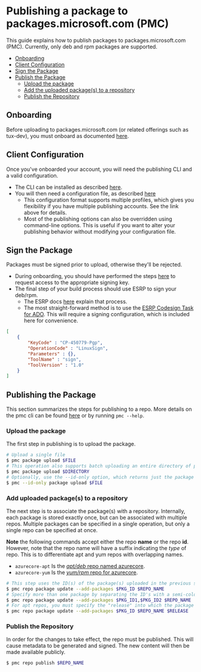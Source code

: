 # Publishing a package to packages.microsoft.com (PMC)
This guide explains how to publish packages to packages.microsoft.com (PMC). Currently, only deb and rpm packages are supported.

- [Onboarding](#onboarding)
- [Client Configuration](#client-configuration)
- [Sign the Package](#sign-the-package)
- [Publish the Package](#publishing-the-package)
    - [Upload the package](#upload-the-package)
    - [Add the uploaded package(s) to a repository](#add-uploaded-packages-to-a-repository)
    - [Publish the Repository](#publish-the-repository)

## Onboarding
Before uploading to packages.microsoft.com (or related offerings such as tux-dev), you must onboard as documented [here](https://eng.ms/docs/cloud-ai-platform/azure-core/azure-management-and-platforms/control-plane-bburns/pmc-package-ingestion/pmc-onboardingreference/onboard).

## Client Configuration
Once you've onboarded your account, you will need the publishing CLI and a valid configuration.
- The CLI can be installed as described [here](https://eng.ms/docs/cloud-ai-platform/azure-core/azure-management-and-platforms/control-plane-bburns/pmc-package-ingestion/pmc-onboardingreference/pmctool#installing-the-pmc-client).
- You will then need a configuration file, as described [here](https://eng.ms/docs/cloud-ai-platform/azure-core/azure-management-and-platforms/control-plane-bburns/pmc-package-ingestion/pmc-onboardingreference/pmctool#configuration-file)
    - This configuration format supports multiple profiles, which gives you flexibility if you have multiple publishing accounts. See the link above for details.
    - Most of the publishing options can also be overridden using command-line options. This is useful if you want to alter your publishing behavior without modifying your configuration file.

## Sign the Package
Packages must be signed prior to upload, otherwise they'll be rejected.
- During onboarding, you should have performed the steps [here](https://eng.ms/docs/cloud-ai-platform/azure-core/azure-management-and-platforms/control-plane-bburns/pmc-package-ingestion/pmc-onboardingreference/onboard#request-access-to-esrp-signing) to request access to the appropriate signing key.
- The final step of your build process should use ESRP to sign your deb/rpm.
    - The ESRP docs [here](https://microsoft.sharepoint.com/teams/prss/esrp/info/SitePages/Linux%20GPG%20Signing.aspx) explain that process.
    - The most straight-forward method is to use the [ESRP Codesign Task for ADO](https://microsoft.sharepoint.com/teams/prss/esrp/info/ESRP%20Onboarding%20Wiki/Integrate%20the%20ESRP%20CodeSign%20Task%20into%20ADO.aspx). This will require a signing configuration, which is included here for convenience.
```json
[
    {
        "KeyCode" : "CP-450779-Pgp",
        "OperationCode" : "LinuxSign",
        "Parameters" : {},
        "ToolName" : "sign",
        "ToolVersion" : "1.0"
    }
]
```
## Publishing the Package
This section summarizes the steps for publishing to a repo. More details on the pmc cli can be found [here](https://eng.ms/docs/cloud-ai-platform/azure-core/azure-management-and-platforms/control-plane-bburns/pmc-package-ingestion/pmc-onboardingreference/pmctool) or by running `pmc --help`.
### Upload the package
The first step in publishing is to upload the package.
```bash
# Upload a single file
$ pmc package upload $FILE
# This operation also supports batch uploading an entire directory of packages
$ pmc package upload $DIRECTORY
# Optionally, use the --id-only option, which returns just the package ID(s)
$ pmc --id-only package upload $FILE
```

### Add uploaded package(s) to a repository
The next step is to associate the package(s) with a repository. Internally, each package is stored exactly once, but can be associated with multiple repos. Multiple packages can be specified in a single operation, but only a single repo can be specified at once.

**Note** the following commands accept either the repo **name** or the repo **id**. However, note that the repo name will have a suffix indicating the *type* of repo. This is to differentiate apt and yum repos with overlapping names.
- `azurecore-apt` Is the [*apt/deb* repo named azurecore](https://packages.microsoft.com/repos/azurecore/).
- `azurecore-yum` Is the [*yum/rpm* repo for azurecore](https://packages.microsoft.com/yumrepos/azurecore/).
```bash
# This step uses the ID(s) of the package(s) uploaded in the previous step
$ pmc repo package update --add-packages $PKG_ID $REPO_NAME
# Specify more than one package by separating the ID's with a semi-colon
$ pmc repo package update --add-packages $PKG_ID1,$PKG_ID2 $REPO_NAME
# For apt repos, you must specify the "release" into which the package will be published
$ pmc repo package update --add-packages $PKG_ID $REPO_NAME $RELEASE
```

### Publish the Repository
In order for the changes to take effect, the repo must be published. This will cause metadata to be generated and signed. The new content will then be made available publicly.
```bash
$ pmc repo publish $REPO_NAME
```
